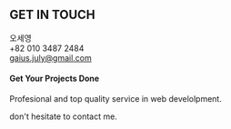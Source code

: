 ## GET IN TOUCH
<p class="description"> </p>

<!--### REACT KOREA -->
오세영 <br />
+82 010 3487 2484 <br />
<a href="mailto:gaius.july@gamil.com">gaius.july@gmail.com</a> <br />
<!--서울 은평구 응암동 <br />
오세영 <br />-->
<!--재직 :
 2006.06~2007.03(디지털플러스시스템)<br />
경력 : 15년 -->
<h4> Get Your Projects Done </h4>
<div className="hero-section-content-intro">
Profesional and top quality service in web develolpment.
</div>
</p>
don't hesitate to contact me.  <!--i'm a greate man.-->
<!--React Korea is comming!-->

